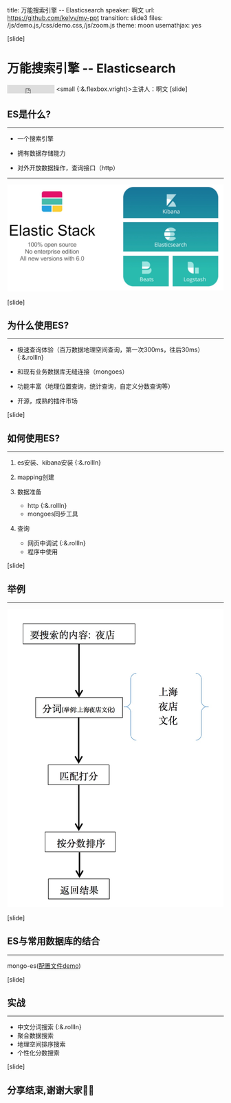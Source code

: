 title: 万能搜索引擎 -- Elasticsearch
speaker:  啊文
url: https://github.com/kelvv/my-ppt
transition: slide3
files: /js/demo.js,/css/demo.css,/js/zoom.js
theme: moon
usemathjax: yes

[slide]
# 万能搜索引擎 -- Elasticsearch
<small style="vertical-align:middle;display:inline-block"><iframe src="http://ghbtns.com/github-btn.html?user=elastic&repo=elasticsearch&type=watch&count=true" allowtransparency="true" frameborder="0" scrolling="0" width="110" height="20" style="width:110px;height:20px;  background-color: transparent;"></iframe></small>
<small {:&.flexbox.vright}>主讲人：啊文</small>
[slide]
## ES是什么?
---- 
* 一个搜索引擎 

* 拥有数据存储能力

* 对外开放数据操作，查询接口（http）

---
  ![架构图](/img/es-struct.jpeg) 

[slide]
## 为什么使用ES? 
---- 
* 极速查询体验（百万数据地理空间查询，第一次300ms，往后30ms） {:&.rollIn}

* 和现有业务数据库无缝连接（mongoes）

* 功能丰富（地理位置查询，统计查询，自定义分数查询等）

* 开源，成熟的插件市场

[slide]
## 如何使用ES?
---- 
1. es安装、kibana安装 {:&.rollIn}
2. mapping创建 
3. 数据准备

    * http {:&.rollIn}
    * mongoes同步工具 
4. 查询

    * 网页中调试 {:&.rollIn}
    * 程序中使用 

[slide]
## 举例
----
![架构图](/img/search.jpeg)

[slide]
## ES与常用数据库的结合
----
mongo-es([配置文件demo](/img/mongoes.json))

[slide]
## 实战
----
* 中文分词搜索 {:&.rollIn}
* 聚合数据搜索
* 地理空间排序搜索
* 个性化分数搜索

[slide]
## 分享结束,谢谢大家👏👏